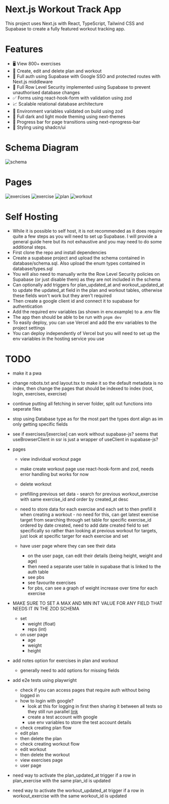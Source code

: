 # Next.js Workout Track App

This project uses Next.js with React, TypeScript, Tailwind CSS and Supabase to create a fully featured workout tracking app.

# Features

- 🖥️ View 800+ exercises
- 📝 Create, edit and delete plan and workout
- 🔑 Full auth using Supabase with Google SSO and protected routes with Next.js middleware
- 🔐 Full Row Level Security implemented using Supabase to prevent unauthorised database changes
- ✅ Forms using react-hook-form with validation using zod
- 📈 Scalable relational database architecture
- 📣 Environment variables validated on build using zod
- 🌙 Full dark and light mode theming using next-themes
- 🌌 Progress bar for page transitions using next-nprogress-bar
- 👾 Styling using shadcn/ui

# Schema Diagram

![schema](https://github.com/user-attachments/assets/9aab2ef5-7100-48bc-8af7-aac41c0f6298)

# Pages

![exercises](https://github.com/user-attachments/assets/c91b8e2d-da2c-45de-adc4-1540babfa29d)
![exercise](https://github.com/user-attachments/assets/972d639b-24d5-4e54-b580-b4833b9b558d)
![plan](https://github.com/user-attachments/assets/78e94d14-d75b-425f-9c8b-b2b26428079a)
![workout](https://github.com/user-attachments/assets/9b8c2ddb-0ef9-4498-9b11-5ef191d82dc1)

# Self Hosting

- While it is possible to self host, it is not recommended as it does require quite a few steps as you will need to set up Supabase. I will provide a general guide here but its not exhaustive and you may need to do some additional steps.
- First clone the repo and install dependencies
- Create a supabase project and upload the schema contained in database/schema.sql. Also upload the enum types contained in database/types.sql
- You will also need to manually write the Row Level Security policies on Supabase (or just disable them) as they are not included in the schema
- Can optionally add triggers for plan_updated_at and workout_updated_at to update the updated_at field in the plan and workout tables, otherwise these fields won't work but they aren't required
- Then create a google client id and connect it to supabase for authentication
- Add the required env variables (as shown in env.example) to a .env file
- The app then should be able to be run with `pnpm dev`
- To easily deploy, you can use Vercel and add the env variables to the project settings
- You can deploy independently of Vercel but you will need to set up the env variables in the hosting service you use

# TODO

- make it a pwa
- change robots.txt and layout.tsx to make it so the default metadata is no index, then change the pages that should be indexed to index (root, login, exercises, exercise)
- continue putting all fetching in server folder, split out functions into seperate files
- stop using Database type as for the most part the types dont align as im only getting specific fields
- see if exercises/[exercise] can work without supabase-js? seems that useBrowserClient in ssr is just a wrapper of useClient in supabase-js?
- pages

  - view individual workout page
  - make create workout page use react-hook-form and zod, needs error handling but works for now
  - delete workout

  - prefilling previous set data - search for previous workout_exercise with same exercise_id and order by created_at desc
  - need to store data for each exercise and each set to then prefill it when creating a workout - no need for this, can get latest exercise target from searching through set table for specific exercise_id ordered by date created, need to add date created field to set specifically so rather than looking at previous workout for targets, just look at specific targer for each exercise and set
  - have user page where they can see their data
    - on the user page, can edit their details (being height, weight and age)
    - then need a separate user table in supabase that is linked to the auth table
    - see pbs
    - see favourite exercises
    - for pbs, can see a graph of weight increase over time for each exercise

- MAKE SURE TO SET A MAX AND MIN INT VALUE FOR ANY FIELD THAT NEEDS IT IN THE ZOD SCHEMA

  - set
    - weight (float)
    - reps (int)
  - on user page
    - age
    - weight
    - height

- add notes option for exercises in plan and workout
  - generally need to add options for missing fields
- add e2e tests using playwright
  - check if you can access pages that require auth without being logged in
  - how to login with google?
    - look at this for logging in first then sharing it between all tests so they still run parallel [link](https://playwright.dev/docs/auth)
    - create a test account with google
    - use env variables to store the test account details
  - check creating plan flow
  - edit plan
  - then delete the plan
  - check creating workout flow
  - edit workout
  - then delete the workout
  - view exercises page
  - user page
- need way to activate the plan_updated_at trigger if a row in plan_exercise with the same plan_id is updated
- need way to activate the workout_updated_at trigger if a row in workout_exercise with the same workout_id is updated
